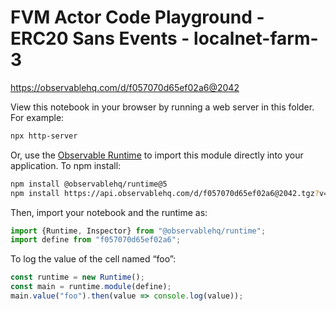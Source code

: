 # FVM Actor Code Playground - ERC20 Sans Events - localnet-farm-3

https://observablehq.com/d/f057070d65ef02a6@2042

View this notebook in your browser by running a web server in this folder. For
example:

~~~sh
npx http-server
~~~

Or, use the [Observable Runtime](https://github.com/observablehq/runtime) to
import this module directly into your application. To npm install:

~~~sh
npm install @observablehq/runtime@5
npm install https://api.observablehq.com/d/f057070d65ef02a6@2042.tgz?v=3
~~~

Then, import your notebook and the runtime as:

~~~js
import {Runtime, Inspector} from "@observablehq/runtime";
import define from "f057070d65ef02a6";
~~~

To log the value of the cell named “foo”:

~~~js
const runtime = new Runtime();
const main = runtime.module(define);
main.value("foo").then(value => console.log(value));
~~~
